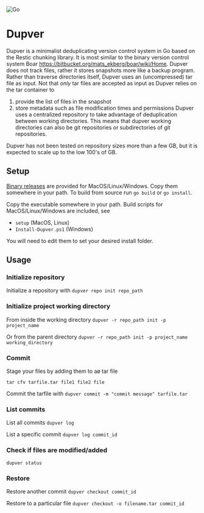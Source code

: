 ![Go](https://github.com/akbarnes/dupver/workflows/Go/badge.svg)

# Dupver
Dupver is a minimalist deduplicating version control system in Go based on 
the Restic chunking library. It is most similar to the binary
version control system Boar https://bitbucket.org/mats_ekberg/boar/wiki/Home.
Dupver does not track files, rather it stores snapshots more like
a backup program. Rather than traverse directories itself, Dupver
uses an (uncompressed) tar file as input. Not that *only* tar files
are accepted as input as Dupver relies on the tar container to
 1. provide the list of files in the snapshot
 2. store metadata such as file modification times and permissions
Dupver uses a centralized repository to take advantage of deduplication 
between working directories. This means that dupver working 
directories can also be git repositories or subdirectories of git
repositories. 

Dupver has not been tested on repository sizes more than
a few GB, but it is expected to scale up to the low 100's of GB. 

## Setup
[Binary releases](https://github.com/akbarnes/dupver/releases) are provided for MacOS/Linux/Windows. Copy them somewhere in your path. To build from source run `go build` or `go install`.

Copy the executable somewhere in your path. Build scripts for 
MacOS/Linux/Windows are included, see

* `setup` (MacOS, Linux)
* `Install-Dupver.ps1` (Windows)

You will need to edit them to set your desired install folder.

## Usage

### Initialize repository
Initialize a repository with
`dupver repo init repo_path`

### Initialize project working directory
From inside the working directory
`dupver -r repo_path init -p project_name`

Or from the parent directory
`dupver -r repo_path init -p project_name working_directory`

### Commit
Stage your files by adding them to aø tar file

`tar cfv tarfile.tar file1 file2 file`

Commit the tarfile with
`dupver commit -m "commit message" tarfile.tar`

### List commits
List all commits
`dupver log`

List a specific commit
`dupver log commit_id`

### Check if files are modified/added
`dupver status`

### Restore
Restore another commit
`dupver checkout commit_id`

Restore to a particular file
`dupver checkout -o filename.tar commit_id `
